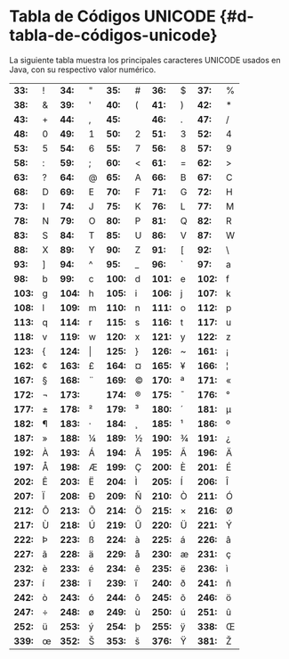 # Tabla de Códigos UNICODE {#d-tabla-de-códigos-unicode}

La siguiente tabla muestra los principales caracteres UNICODE usados en Java, con su respectivo valor numérico.

|  |  |  |  |  |  |  |  |  |  |
| :--- | :--- | :--- | :--- | :--- | :--- | :--- | :--- | :--- | :--- |
| **33:** | ! | **34:** | " | **35:** | \# | **36:** | $ | **37:** | % |
| **38:** | & | **39:** | ' | **40:** | \( | **41:** | \) | **42:** | \* |
| **43:** | + | **44:** | , | **45:** |  | **46:** | . | **47:** | / |
| **48:** | 0 | **49:** | 1 | **50:** | 2 | **51:** | 3 | **52:** | 4 |
| **53:** | 5 | **54:** | 6 | **55:** | 7 | **56:** | 8 | **57:** | 9 |
| **58:** | : | **59:** | ; | **60:** | &lt; | **61:** | = | **62:** | &gt; |
| **63:** | ? | **64:** | @ | **65:** | A | **66:** | B | **67:** | C |
| **68:** | D | **69:** | E | **70:** | F | **71:** | G | **72:** | H |
| **73:** | I | **74:** | J | **75:** | K | **76:** | L | **77:** | M |
| **78:** | N | **79:** | O | **80:** | P | **81:** | Q | **82:** | R |
| **83:** | S | **84:** | T | **85:** | U | **86:** | V | **87:** | W |
| **88:** | X | **89:** | Y | **90:** | Z | **91:** | \[ | **92:** | \ |
| **93:** | \] | **94:** | ^ | **95:** | \_ | **96:** | \` | **97:** | a |
| **98:** | b | **99:** | c | **100:** | d | **101:** | e | **102:** | f |
| **103:** | g | **104:** | h | **105:** | i | **106:** | j | **107:** | k |
| **108:** | l | **109:** | m | **110:** | n | **111:** | o | **112:** | p |
| **113:** | q | **114:** | r | **115:** | s | **116:** | t | **117:** | u |
| **118:** | v | **119:** | w | **120:** | x | **121:** | y | **122:** | z |
| **123:** | { | **124:** | \| | **125:** | } | **126:** | ~ | **161:** | ¡ |
| **162:** | ¢ | **163:** | £ | **164:** | ¤ | **165:** | ¥ | **166:** | ¦ |
| **167:** | § | **168:** | ¨ | **169:** | © | **170:** | ª | **171:** | « |
| **172:** | ¬ | **173:** |  | **174:** | ® | **175:** | ¯ | **176:** | ° |
| **177:** | ± | **178:** | ² | **179:** | ³ | **180:** | ´ | **181:** | µ |
| **182:** | ¶ | **183:** | · | **184:** | ¸ | **185:** | ¹ | **186:** | º |
| **187:** | » | **188:** | ¼ | **189:** | ½ | **190:** | ¾ | **191:** | ¿ |
| **192:** | À | **193:** | Á | **194:** | Â | **195:** | Ã | **196:** | Ä |
| **197:** | Å | **198:** | Æ | **199:** | Ç | **200:** | È | **201:** | É |
| **202:** | Ê | **203:** | Ë | **204:** | Ì | **205:** | Í | **206:** | Î |
| **207:** | Ï | **208:** | Ð | **209:** | Ñ | **210:** | Ò | **211:** | Ó |
| **212:** | Ô | **213:** | Õ | **214:** | Ö | **215:** | × | **216:** | Ø |
| **217:** | Ù | **218:** | Ú | **219:** | Û | **220:** | Ü | **221:** | Ý |
| **222:** | Þ | **223:** | ß | **224:** | à | **225:** | á | **226:** | â |
| **227:** | ã | **228:** | ä | **229:** | å | **230:** | æ | **231:** | ç |
| **232:** | è | **233:** | é | **234:** | ê | **235:** | ë | **236:** | ì |
| **237:** | í | **238:** | î | **239:** | ï | **240:** | ð | **241:** | ñ |
| **242:** | ò | **243:** | ó | **244:** | ô | **245:** | õ | **246:** | ö |
| **247:** | ÷ | **248:** | ø | **249:** | ù | **250:** | ú | **251:** | û |
| **252:** | ü | **253:** | ý | **254:** | þ | **255:** | ÿ | **338:** | Œ |
| **339:** | œ | **352:** | Š | **353:** | š | **376:** | Ÿ | **381:** | Ž |



